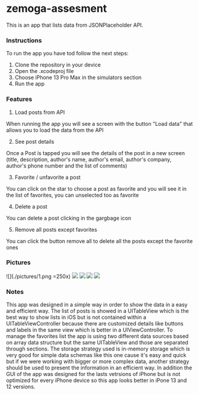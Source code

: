 # zemoga-assesment

This is an app that lists data from JSONPlaceholder API.

### Instructions

To run the app you have tod follow the next steps:

1. Clone the repository in your device
2. Open the .xcodeproj file
3. Choose iPhone 13 Pro Max in the simulators section
4. Run the app 

### Features

1. Load posts from API

When running the app you will see a screen with the button "Load data" that allows you to load the data from the API

2. See post details

Once a Post is tapped you will see the details of the post in a new screen (title, description, author's name, author's email, author's company, author's phone number and the list of comments)

3.   Favorite / unfavorite a post

You can click on the star to choose a post as favorite and you will see it in the list of favorites, you can unselected too as favorite

4. Delete a post

You can delete a post clicking in the gargbage icon

5. Remove all posts except favorites

You can click the button remove all to delete all the posts except the favorite ones


### Pictures

![](./pictures/1.png =250x)
![](./pictures/2.png)
![](./pictures/3.png)
![](./pictures/4.png)
![](./pictures/5.png)

### Notes

This app was designed in a simple way in order to show the data in a easy and efficient way. The list of posts is showed in a UITableView which is the best way to show lists in iOS but is not contained within a UITableViewController because there are customized details like buttons and labels in the same view which is better in a UIViewController. To manage the favorites list the app is using two different data sources based on array data structure but the same UITableView and those are separated through sections. The storage strategy used is in-memory storage which is very good for simple data schemas like this one cause it's easy and quick but if we were working with bigger or more complex data, another strategy should be used to present the information in an efficient way. In addition the GUI of the app was designed for the lasts vetrsions of iPhone but is not optimized for every iPhone device so this app looks better in iPone 13 and 12 versions.


 
